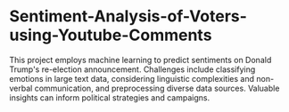 # Sentiment-Analysis-of-Voters-using-Youtube-Comments
This project employs machine learning to predict sentiments on Donald Trump's re-election announcement. Challenges include classifying emotions in large text data, considering linguistic complexities and non-verbal communication, and preprocessing diverse data sources. Valuable insights can inform political strategies and campaigns.
